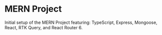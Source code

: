 # MERN Project

Initial setup of the MERN Project featuring:  TypeScript, Express, Mongoose, React, RTK Query, and React Router 6.




